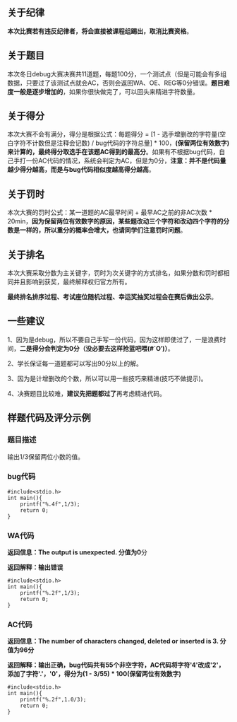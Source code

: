 ## 关于纪律

**本次比赛若有违反纪律者，将会直接被课程组踢出，取消比赛资格**。

## 关于题目

本次冬日debug大赛决赛共11道题，每题100分，一个测试点（但是可能会有多组数据，只要过了该测试点就会AC，否则会返回WA、OE、REG等0分错误。**题目难度一般是逐步增加的**，如果你很快做完了，可以回头来精进字符数量。

## 关于得分

本次大赛不会有满分，得分是根据公式：每题得分 = \[1 - 选手增删改的字符量(空白字符不计数但是注释会记数) / bug代码的字符总量\] \* 100，**(保留两位有效数字)**来计算的，最终得分取选手在该题AC得到的**最高分**。如果有不根据bug代码，自己手打一份AC代码的情况，系统会判定为AC，但是为0分，**注意：并不是代码量越少得分越高，而是与bug代码相似度越高得分越高**。

## 关于罚时

本次大赛的罚时公式：某一道题的AC最早时间 + 最早AC之前的非AC次数 \* 20min，**因为保留两位有效数字的原因，某些题改动三个字符和改动四个字符的分数是一样的，所以重分的概率会增大，也请同学们注意罚时问题**。

## 关于排名

本次大赛采取分数为主关键字，罚时为次关键字的方式排名，如果分数和罚时都相同并且影响到获奖，最终解释权归官方所有。

**最终排名排序过程、考试座位随机过程、幸运奖抽奖过程会在赛后做出公示**。

## 一些建议

1、因为是debug，所以不要自己手写一份代码，因为这样即使过了，一是浪费时间，**二是得分会判定为0分（没必要去这样抢蓝吧喂(#\`O′)）**。

2、学长保证每一道题都可以写出90分以上的解。

3、因为是计增删改的个数，所以可以用一些技巧来精进(技巧不做提示)。

4、决赛题目比较难，**建议先把题都过了**再考虑精进代码。

## 样题代码及评分示例

### 题目描述

输出1/3保留两位小数的值。

### bug代码

```
#include<stdio.h>
int main(){
    printf("%.4f",1/3);
    return 0;
}
```

### WA代码

**返回信息：The output is unexpected. 分值为0**分

**返回解释：输出错误**

```
#include<stdio.h>
int main(){
    printf("%.2f",1/3);
    return 0;
}
```

### AC代码

**返回信息：The number of characters changed, deleted or inserted is 3. 分值为96分**

**返回解释：输出正确，bug代码共有55个非空字符，AC代码将字符'4'改成'2'，添加了字符'.'，'0'，得分为(1 - 3/55) \* 100(保留两位有效数字)**

```
#include<stdio.h>
int main(){
    printf("%.2f",1.0/3);
    return 0;
}
```
